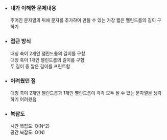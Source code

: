 - ### 내가 이해한 문제내용  
     주어진 문자열의 뒤에 문자를 추가햐여 만들 수 있는 가장 짧은 팰린드롬의 길이 구하기  

- ### 접근 방식
     대칭 축이 2개인 팰린드롬의 길이를 구함  
     대칭 축이 1개인 팰린드롬의 길이를 구함  
     두 길이 중 짧은 길이를 프린트함  

- ### 어려웠던 점  
    대칭 축이 2개인 팰린드롬과 1개인 팰린드롬이 각각 모두 될 수 있는 문자열을 생각하기 어려웠음  

- ### 복잡도  
    시간 복잡도: O(N^2)  
    공간 복잡도: O(N)
